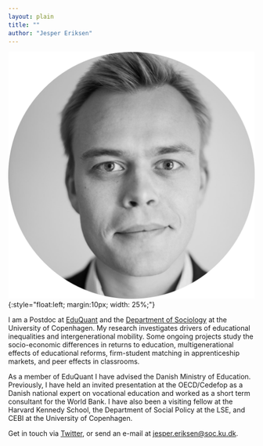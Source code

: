 ```yaml
---
layout: plain
title: ""
author: "Jesper Eriksen"
---
```


![Jesper Eriksen](avatar_round-modified.png){:style="float:left; margin:10px; width: 25%;"}

I am a Postdoc at [EduQuant](https://www.economics.ku.dk/research/externally-funded-research_new/uddankvant/) and the [Department of Sociology](https://www.sociology.ku.dk/) at the University of Copenhagen.  My research investigates drivers of educational inequalities and intergenerational mobility. Some ongoing projects study the socio-economic differences in returns to education, multigenerational effects of educational reforms, firm-student matching in apprenticeship markets, and peer effects in classrooms. 

As a member of EduQuant I have advised the Danish Ministry of Education. Previously, I have held an invited presentation at the OECD/Cedefop as a Danish national expert on vocational education and worked as a short term consultant for the World Bank. I have also been a visiting fellow at the Harvard Kennedy School, the Department of Social Policy at the LSE, and CEBI at the University of Copenhagen.

Get in touch via [Twitter](https://twitter.com/eriksenjesper), or send an e-mail at [jesper.eriksen@soc.ku.dk](mailto:jesper.eriksen@soc.ku.dk). 
